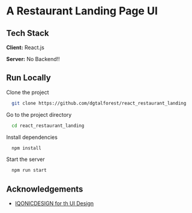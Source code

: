 # A Restaurant Landing Page UI

## Tech Stack

**Client:** React.js

**Server:** No Backend!!

## Run Locally

Clone the project

```bash
  git clone https://github.com/dgtalforest/react_restaurant_landing
```

Go to the project directory

```bash
  cd react_restaurant_landing
```

Install dependencies

```bash
  npm install
```

Start the server

```bash
  npm run start
```

## Acknowledgements

- [ IQONICDESIGN for th UI Design](https://ui8.net/iqonicdesign/products/gericht-restaurant-website-ui-in-figma)
